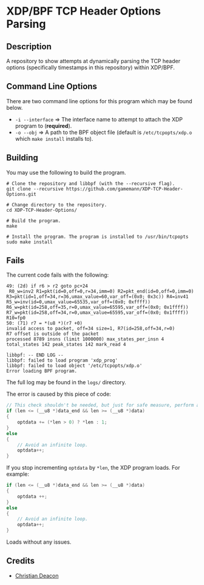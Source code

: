 # XDP/BPF TCP Header Options Parsing
## Description
A repository to show attempts at dynamically parsing the TCP header options (specifically timestamps in this repository) within XDP/BPF.

## Command Line Options
There are two command line options for this program which may be found below.

* `-i --interface` => The interface name to attempt to attach the XDP program to (**required**).
* `-o --obj` => A path to the BPF object file (default is `/etc/tcpopts/xdp.o` which `make install` installs to).

## Building
You may use the following to build the program.

```
# Clone the repository and libbpf (with the --recursive flag).
git clone --recursive https://github.com/gamemann/XDP-TCP-Header-Options.git

# Change directory to the repository.
cd XDP-TCP-Header-Options/

# Build the program.
make

# Install the program. The program is installed to /usr/bin/tcpopts
sudo make install
```

## Fails
The current code fails with the following:

```
49: (2d) if r6 > r2 goto pc+24
 R0_w=inv2 R1=pkt(id=0,off=0,r=34,imm=0) R2=pkt_end(id=0,off=0,imm=0) R3=pkt(id=1,off=34,r=36,umax_value=60,var_off=(0x0; 0x3c)) R4=inv41 R5_w=inv(id=0,umax_value=65535,var_off=(0x0; 0xffff)) R6_w=pkt(id=258,off=35,r=0,umax_value=65595,var_off=(0x0; 0x1ffff)) R7_w=pkt(id=258,off=34,r=0,umax_value=65595,var_off=(0x0; 0x1ffff)) R10=fp0
50: (71) r7 = *(u8 *)(r7 +0)
invalid access to packet, off=34 size=1, R7(id=258,off=34,r=0)
R7 offset is outside of the packet
processed 8789 insns (limit 1000000) max_states_per_insn 4 total_states 142 peak_states 142 mark_read 4

libbpf: -- END LOG --
libbpf: failed to load program 'xdp_prog'
libbpf: failed to load object '/etc/tcpopts/xdp.o'
Error loading BPF program.
```

The full log may be found in the `logs/` directory.

The error is caused by this piece of code:

```C
// This check shouldn't be needed, but just for safe measure, perform another check before incrementing optdata by the option's length.
if (len <= (__u8 *)data_end && len >= (__u8 *)data)
{
    optdata += (*len > 0) ? *len : 1;
}
else
{
    // Avoid an infinite loop.
    optdata++;
}
```

If you stop incrementing `optdata` by `*len`, the XDP program loads. For example:

```C
if (len <= (__u8 *)data_end && len >= (__u8 *)data)
{
    optdata ++;
}
else
{
    // Avoid an infinite loop.
    optdata++;
}
```

Loads without any issues.

## Credits
* [Christian Deacon](https://github.com/gamemann)